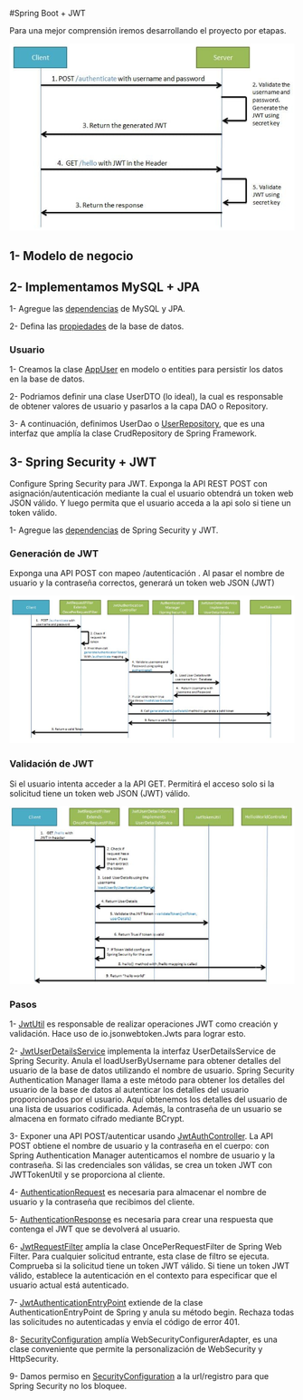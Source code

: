 #Spring Boot + JWT

Para una mejor comprensión iremos desarrollando el proyecto por etapas.

![](img/scheme.png)

## 1- Modelo de negocio

## 2- Implementamos MySQL + JPA

1- Agregue las [dependencias](pom.xml) de MySQL y JPA.

2- Defina las [propiedades](src/main/resources/application.properties) de la base de datos.

### Usuario

1- Creamos la clase [AppUser](src/main/java/com/example/ApiRestClinica/model/AppUser.java) en modelo o entities para persistir los datos en la base de datos.

2- Podriamos definir una clase UserDTO (lo ideal), la cual es responsable de obtener valores de usuario y pasarlos a la capa DAO o Repository.

3- A continuación, definimos UserDao o [UserRepository](src/main/java/com/example/ApiRestClinica/repository/UserRepository.java), que es una interfaz que amplía la clase CrudRepository de Spring Framework.


## 3- Spring Security + JWT
Configure Spring Security para JWT. Exponga la API REST POST con asignación/autenticación mediante la cual el usuario obtendrá un token web JSON válido. Y luego permita que el usuario acceda a la api solo si tiene un token válido.

1- Agregue las [dependencias](pom.xml) de Spring Security y JWT.

### Generación de JWT
Exponga una API POST con mapeo /autenticación . Al pasar el nombre de usuario y la contraseña correctos, generará un token web JSON (JWT)

![](img/generateJWT.png)

### Validación de JWT
Si el usuario intenta acceder a la API GET. Permitirá el acceso solo si la solicitud tiene un token web JSON (JWT) válido.

![](img/validateJWT.png)

### Pasos

1- [JwtUtil](src/main/java/com/example/ApiRestClinica/util/JwtUtil.java) es responsable de realizar operaciones JWT como creación y validación. Hace uso de io.jsonwebtoken.Jwts para lograr esto.

2- [JwtUserDetailsService](src/main/java/com/example/ApiRestClinica/service/jwt/JwtUserDetailsService.java) implementa la interfaz UserDetailsService de Spring Security. Anula el loadUserByUsername para obtener detalles del usuario de la base de datos utilizando el nombre de usuario. Spring Security Authentication Manager llama a este método para obtener los detalles del usuario de la base de datos al autenticar los detalles del usuario proporcionados por el usuario. Aquí obtenemos los detalles del usuario de una lista de usuarios codificada. Además, la contraseña de un usuario se almacena en formato cifrado mediante BCrypt.

3- Exponer una API POST/autenticar usando [JwtAuthController](src/main/java/com/example/ApiRestClinica/controller/jwt/JwtAuthController.java). La API POST obtiene el nombre de usuario y la contraseña en el cuerpo: con Spring Authentication Manager autenticamos el nombre de usuario y la contraseña. Si las credenciales son válidas, se crea un token JWT con JWTTokenUtil y se proporciona al cliente.

4- [AuthenticationRequest](src/main/java/com/example/ApiRestClinica/model/jwt/AuthenticationRequest.java) es necesaria para almacenar el nombre de usuario y la contraseña que recibimos del cliente.

5- [AuthenticationResponse](src/main/java/com/example/ApiRestClinica/model/jwt/AuthenticationResponse.java) es necesaria para crear una respuesta que contenga el JWT que se devolverá al usuario.

6- [JwtRequestFilter](src/main/java/com/example/ApiRestClinica/config/jwt/JwtRequestFilter.java) amplía la clase OncePerRequestFilter de Spring Web Filter. Para cualquier solicitud entrante, esta clase de filtro se ejecuta. Comprueba si la solicitud tiene un token JWT válido. Si tiene un token JWT válido, establece la autenticación en el contexto para especificar que el usuario actual está autenticado.

7- [JwtAuthenticationEntryPoint](src/main/java/com/example/ApiRestClinica/config/jwt/JwtAuthenticationEntryPoint.java) extiende de la clase AuthenticationEntryPoint de Spring y anula su método begin. Rechaza todas las solicitudes no autenticadas y envía el código de error 401.

8- [SecurityConfiguration](src/main/java/com/example/ApiRestClinica/config/SecurityConfiguration.java) amplía WebSecurityConfigurerAdapter, es una clase conveniente que permite la personalización de WebSecurity y HttpSecurity.

9- Damos permiso en [SecurityConfiguration](src/main/java/com/example/ApiRestClinica/config/SecurityConfiguration.java) a la url/registro para que Spring Security no los bloquee.
